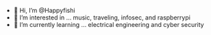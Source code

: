- 👋 Hi, I’m @Happyfishi
- 👀 I’m interested in ... music, traveling, infosec, and raspberrypi
- 🌱 I’m currently learning ... electrical engineering and cyber security 


<!---
Happyfishi/Happyfishi is a ✨ special ✨ repository because its `README.md` (this file) appears on your GitHub profile.
You can click the Preview link to take a look at your changes.
--->
